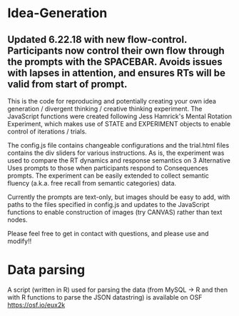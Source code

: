 # Idea-Generation
## Updated 6.22.18 with new flow-control. Participants now control their own flow through the prompts with the SPACEBAR. Avoids issues with lapses in attention, and ensures RTs will be valid from start of prompt.

This is the code for reproducing and potentially creating your own idea generation / divergent thinking / creative thinking experiment.
The JavaScript functions were created following Jess Hamrick's Mental Rotation Experiment, which makes use of STATE and EXPERIMENT objects to enable control of iterations / trials. 

The config.js file contains changeable configurations and the trial.html files contains the div sliders for various instructions. As is, the experiment was used to compare the RT dynamics and response semantics on 3 Alternative Uses prompts to those when participants respond to Consequences prompts. The experiment can be easily extended to collect semantic fluency (a.k.a. free recall from semantic categories) data. 

Currently the prompts are text-only, but images should be easy to add, with paths to the files specified in config.js and updates to the JavaScript functions to enable construction of images (try CANVAS) rather than text nodes.

Please feel free to get in contact with questions, and please use and modify!!

# Data parsing
A script (written in R) used for parsing the data (from MySQL -> R and then with R functions to parse the JSON datastring) is available on OSF https://osf.io/eux2k
